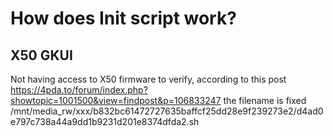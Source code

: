 # How does Init script work?

## X50 GKUI
Not having access to X50 firmware to verify, according to this post https://4pda.to/forum/index.php?showtopic=1001500&view=findpost&p=106833247 the filename is fixed /mnt/media_rw/xxx/b832bc61472727635baffcf25dd28e9f239273e2/d4ad0e797c738a44a9dd1b9231d201e8374dfda2.sh
